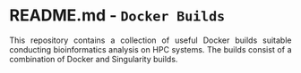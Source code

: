 # README.md - `Docker Builds`

<p align="justify">
This repository contains a collection of useful Docker builds suitable conducting bioinformatics analysis on HPC systems. The builds consist of a combination of Docker and Singularity builds.
</p>
